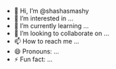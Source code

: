 - 👋 Hi, I’m @shashasmashy
- 👀 I’m interested in ...
- 🌱 I’m currently learning ...
- 💞️ I’m looking to collaborate on ...
- 📫 How to reach me ...
- 😄 Pronouns: ...
- ⚡ Fun fact: ...

<!---
shashasmashy/shashasmashy is a ✨ special ✨ repository because its `README.md` (this file) appears on your GitHub profile.
You can click the Preview link to take a look at your changes.
--->
